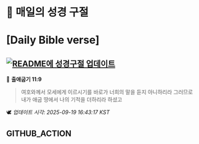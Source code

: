 # 🙏 매일의 성경 구절
# [Daily Bible verse]
## [![README에 성경구절 업데이트](https://github.com/DONGSUKA/first_test/actions/workflows/update-readme-bible.yml/badge.svg)](https://github.com/DONGSUKA/first_test/actions/workflows/update-readme-bible.yml)
<!-- START_BIBLE_VERSE -->
📖 **출애굽기 11:9**
> 여호와께서 모세에게 이르시기를 바로가 너희의 말을 듣지 아니하리라 그러므로 내가 애굽 땅에서 나의 기적을 더하리라 하셨고

🕊️ _업데이트 시각: 2025-09-19 16:43:17 KST_
  <!-- END_BIBLE_VERSE -->
## GITHUB_ACTION
